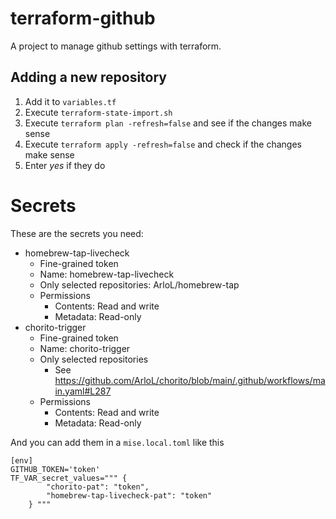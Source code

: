 # terraform-github

A project to manage github settings with terraform.

## Adding a new repository

1. Add it to `variables.tf`
2. Execute `terraform-state-import.sh`
3. Execute `terraform plan -refresh=false` and see if the changes make sense
4. Execute `terraform apply -refresh=false` and check if the changes make sense
5. Enter *yes* if they do

# Secrets

These are the secrets you need:

* homebrew-tap-livecheck
    * Fine-grained token
    * Name: homebrew-tap-livecheck
    * Only selected repositories: ArloL/homebrew-tap
    * Permissions
        * Contents: Read and write
        * Metadata: Read-only
* chorito-trigger
    * Fine-grained token
    * Name: chorito-trigger
    * Only selected repositories
        * See <https://github.com/ArloL/chorito/blob/main/.github/workflows/main.yaml#L287>
    * Permissions
        * Contents: Read and write
        * Metadata: Read-only

And you can add them in a `mise.local.toml` like this

```
[env]
GITHUB_TOKEN='token'
TF_VAR_secret_values=""" {
        "chorito-pat": "token",
        "homebrew-tap-livecheck-pat": "token"
    } """
```
